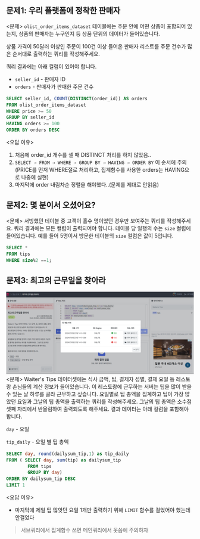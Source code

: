 ## 문제1: 우리 플랫폼에 정착한 판매자 

<문제>
`olist_order_items_dataset` 테이블에는 주문 안에 어떤 상품이 포함되어 있는지, 상품의 판매자는 누구인지 등 상품 단위의 데이터가 들어있습니다.

상품 가격이 50달러 이상인 주문이 100건 이상 들어온 판매자 리스트를 주문 건수가 많은 순서대로 출력하는 쿼리를 작성해주세요.

쿼리 결과에는 아래 컬럼이 있어야 합니다.

- `seller_id` - 판매자 ID
- `orders` - 판매자가 판매한 주문 건수

```sql
SELECT seller_id, COUNT(DISTINCT(order_id)) AS orders
FROM olist_order_items_dataset 
WHERE price >= 50
GROUP BY seller_id 
HAVING orders >= 100 
ORDER BY orders DESC
```

<오답 이유>
1. 처음에 order_id 개수를 셀 때 DISTINCT 처리를 하지 않았음.. 
2. ```SELECT → FROM → WHERE → GROUP BY → HAVING → ORDER BY``` 이 순서에 주의 (PRICE를 먼저 WHERE절로 처리하고, 집계함수를 사용한 orders는 HAVING으로 나중에 실현)
3. 마지막에 order 내림차순 정렬을 해야했다..(문제를 제대로 안읽음)


## 문제2:  몇 분이서 오셨어요?

<문제>
서빙했던 테이블 중 고객이 홀수 명이었던 경우만 보여주는 쿼리를 작성해주세요. 쿼리 결과에는 모든 컬럼이 출력되어야 합니다. 테이블 당 일행의 수는 `size` 컬럼에 들어있습니다. 예를 들어 5명이서 방문한 테이블의 `size` 컬럼은 값이 5입니다. 

``` sql
SELECT *
FROM tips
WHERE size%2 ==1;
```


## 문제3: 최고의 근무일을 찾아라

![IMAGE](../IMG/WWWW.png)
<문제>
Waiter's Tips 데이터셋에는 식사 금액, 팁, 결제자 성별, 결제 요일 등 레스토랑 손님들의 계산 정보가 들어있습니다. 이 레스토랑에 근무하는 서버는 팁을 많이 받을 수 있는 날 하루를 골라 근무하고 싶습니다.
요일별로 팁 총액을 집계하고 팁이 가장 많았던 요일과 그날의 팁 총액을 출력하는 쿼리를 작성해주세요. 그날의 팁 총액은 소수점 셋째 자리에서 반올림하여 출력되도록 해주세요.
결과 데이터는 아래 컬럼을 포함해야 합니다.

`day` - 요일

`tip_daily` - 요일 별 팁 총액

```sql
SELECT day, round(dailysum_tip,1) as tip_daily
FROM ( SELECT day, sum(tip) as dailysum_tip
        FROM tips
        GROUP BY day)
ORDER BY dailysum_tip DESC 
LIMIT 1
```

<오답 이유>
- 마지막에 제일 팁 많앗던 요일 1개만 출력하기 위해 `LIMIT` 함수를 걸었어야 했는데 안걸었다

> 서브쿼리에서 집계함수 쓰면 메인쿼리에서 못씀에 주의하자 

